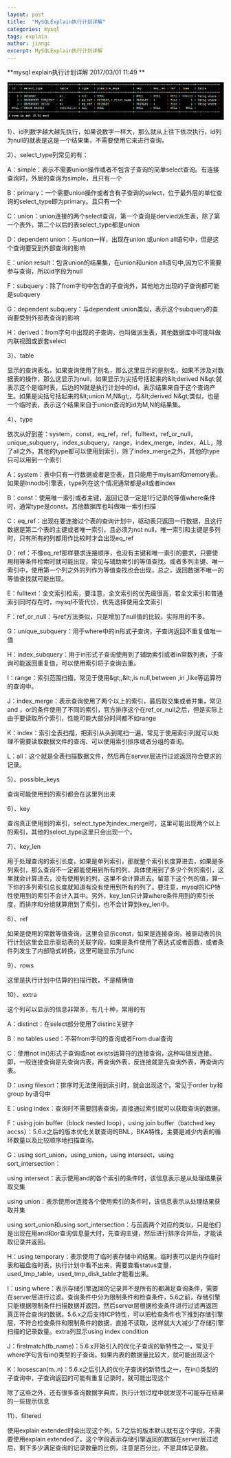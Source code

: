 ```yaml
---
layout: post
title:  "MySQLExplain执行计划详解"
categories: mysql
tags: explain
author: jiangc
excerpt: MySQLExplain执行计划详解
---
```

**mysql explain执行计划详解         2017/03/01 11:49      **

![image](/images/2017\03\mysql\1569942647302.jpg "image")



1）、id列数字越大越先执行，如果说数字一样大，那么就从上往下依次执行，id列为null的就表是这是一个结果集，不需要使用它来进行查询。

2）、select\_type列常见的有：

A：simple：表示不需要union操作或者不包含子查询的简单select查询。有连接查询时，外层的查询为simple，且只有一个

B：primary：一个需要union操作或者含有子查询的select，位于最外层的单位查询的select\_type即为primary。且只有一个

C：union：union连接的两个select查询，第一个查询是dervied派生表，除了第一个表外，第二个以后的表select\_type都是union

D：dependent union：与union一样，出现在union 或union all语句中，但是这个查询要受到外部查询的影响

E：union result：包含union的结果集，在union和union all语句中,因为它不需要参与查询，所以id字段为null

F：subquery：除了from字句中包含的子查询外，其他地方出现的子查询都可能是subquery

G：dependent subquery：与dependent union类似，表示这个subquery的查询要受到外部表查询的影响

H：derived：from字句中出现的子查询，也叫做派生表，其他数据库中可能叫做内联视图或嵌套select

3）、table

显示的查询表名，如果查询使用了别名，那么这里显示的是别名，如果不涉及对数据表的操作，那么这显示为null，如果显示为尖括号括起来的\&lt;derived N\&gt;就表示这个是临时表，后边的N就是执行计划中的id，表示结果来自于这个查询产生。如果是尖括号括起来的\&lt;union M,N\&gt;，与\&lt;derived N\&gt;类似，也是一个临时表，表示这个结果来自于union查询的id为M,N的结果集。

4）、type

依次从好到差：system，const，eq\_ref，ref，fulltext，ref\_or\_null，unique\_subquery，index\_subquery，range，index\_merge，index，ALL，除了all之外，其他的type都可以使用到索引，除了index\_merge之外，其他的type只可以用到一个索引

A：system：表中只有一行数据或者是空表，且只能用于myisam和memory表。如果是Innodb引擎表，type列在这个情况通常都是all或者index

B：const：使用唯一索引或者主键，返回记录一定是1行记录的等值where条件时，通常type是const。其他数据库也叫做唯一索引扫描

C：eq\_ref：出现在要连接过个表的查询计划中，驱动表只返回一行数据，且这行数据是第二个表的主键或者唯一索引，且必须为not null，唯一索引和主键是多列时，只有所有的列都用作比较时才会出现eq\_ref

D：ref：不像eq\_ref那样要求连接顺序，也没有主键和唯一索引的要求，只要使用相等条件检索时就可能出现，常见与辅助索引的等值查找。或者多列主键、唯一索引中，使用第一个列之外的列作为等值查找也会出现，总之，返回数据不唯一的等值查找就可能出现。

E：fulltext：全文索引检索，要注意，全文索引的优先级很高，若全文索引和普通索引同时存在时，mysql不管代价，优先选择使用全文索引

F：ref\_or\_null：与ref方法类似，只是增加了null值的比较。实际用的不多。

G：unique\_subquery：用于where中的in形式子查询，子查询返回不重复值唯一值

H：index\_subquery：用于in形式子查询使用到了辅助索引或者in常数列表，子查询可能返回重复值，可以使用索引将子查询去重。

I：range：索引范围扫描，常见于使用\&gt;,\&lt;,is null,between ,in ,like等运算符的查询中。

J：index\_merge：表示查询使用了两个以上的索引，最后取交集或者并集，常见and ，or的条件使用了不同的索引，官方排序这个在ref\_or\_null之后，但是实际上由于要读取所个索引，性能可能大部分时间都不如range

K：index：索引全表扫描，把索引从头到尾扫一遍，常见于使用索引列就可以处理不需要读取数据文件的查询、可以使用索引排序或者分组的查询。

L：all：这个就是全表扫描数据文件，然后再在server层进行过滤返回符合要求的记录。

5）、possible\_keys

查询可能使用到的索引都会在这里列出来

6）、key

查询真正使用到的索引，select\_type为index\_merge时，这里可能出现两个以上的索引，其他的select\_type这里只会出现一个。

7）、key\_len

用于处理查询的索引长度，如果是单列索引，那就整个索引长度算进去，如果是多列索引，那么查询不一定都能使用到所有的列，具体使用到了多少个列的索引，这里就会计算进去，没有使用到的列，这里不会计算进去。留意下这个列的值，算一下你的多列索引总长度就知道有没有使用到所有的列了。要注意，mysql的ICP特性使用到的索引不会计入其中。另外，key\_len只计算where条件用到的索引长度，而排序和分组就算用到了索引，也不会计算到key\_len中。

8）、ref

如果是使用的常数等值查询，这里会显示const，如果是连接查询，被驱动表的执行计划这里会显示驱动表的关联字段，如果是条件使用了表达式或者函数，或者条件列发生了内部隐式转换，这里可能显示为func

9）、rows

这里是执行计划中估算的扫描行数，不是精确值

10）、extra

这个列可以显示的信息非常多，有几十种，常用的有

A：distinct：在select部分使用了distinc关键字

B：no tables used：不带from字句的查询或者From dual查询

C：使用not in()形式子查询或not exists运算符的连接查询，这种叫做反连接。即，一般连接查询是先查询内表，再查询外表，反连接就是先查询外表，再查询内表。

D：using filesort：排序时无法使用到索引时，就会出现这个。常见于order by和group by语句中

E：using index：查询时不需要回表查询，直接通过索引就可以获取查询的数据。

F：using join buffer（block nested loop），using join buffer（batched key accss）：5.6.x之后的版本优化关联查询的BNL，BKA特性。主要是减少内表的循环数量以及比较顺序地扫描查询。

G：using sort\_union，using\_union，using intersect，using sort\_intersection：

using intersect：表示使用and的各个索引的条件时，该信息表示是从处理结果获取交集

using union：表示使用or连接各个使用索引的条件时，该信息表示从处理结果获取并集

using sort\_union和using sort\_intersection：与前面两个对应的类似，只是他们是出现在用and和or查询信息量大时，先查询主键，然后进行排序合并后，才能读取记录并返回。

H：using temporary：表示使用了临时表存储中间结果。临时表可以是内存临时表和磁盘临时表，执行计划中看不出来，需要查看status变量，used\_tmp\_table，used\_tmp\_disk\_table才能看出来。

I：using where：表示存储引擎返回的记录并不是所有的都满足查询条件，需要在server层进行过滤。查询条件中分为限制条件和检查条件，5.6之前，存储引擎只能根据限制条件扫描数据并返回，然后server层根据检查条件进行过滤再返回真正符合查询的数据。5.6.x之后支持ICP特性，可以把检查条件也下推到存储引擎层，不符合检查条件和限制条件的数据，直接不读取，这样就大大减少了存储引擎扫描的记录数量。extra列显示using index condition

J：firstmatch(tb\_name)：5.6.x开始引入的优化子查询的新特性之一，常见于where字句含有in()类型的子查询。如果内表的数据量比较大，就可能出现这个

K：loosescan(m..n)：5.6.x之后引入的优化子查询的新特性之一，在in()类型的子查询中，子查询返回的可能有重复记录时，就可能出现这个

除了这些之外，还有很多查询数据字典库，执行计划过程中就发现不可能存在结果的一些提示信息

11）、filtered

使用explain extended时会出现这个列，5.7之后的版本默认就有这个字段，不需要使用explain extended了。这个字段表示存储引擎返回的数据在server层过滤后，剩下多少满足查询的记录数量的比例，注意是百分比，不是具体记录数。
